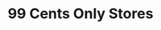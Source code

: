 ---
title: "99 Cents Only Stores"
url: /houston/99-cents-only-stores-eastex-freeway/
shop: variety store
---
